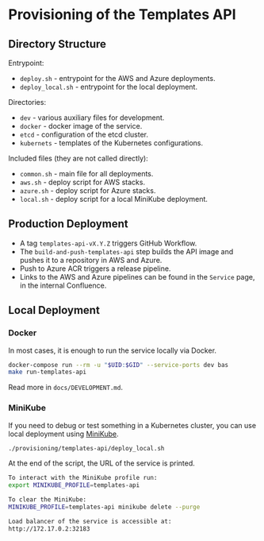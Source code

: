# Provisioning of the Templates API

## Directory Structure

Entrypoint:
- `deploy.sh` - entrypoint for the AWS and Azure deployments.
- `deploy_local.sh` - entrypoint for the local deployment.


Directories:
- `dev` - various auxiliary files for development.
- `docker` - docker image of the service.
- `etcd` - configuration of the etcd cluster.
- `kubernets` - templates of the Kubernetes configurations.

Included files (they are not called directly):
- `common.sh` - main file for all deployments.
- `aws.sh` - deploy script for AWS stacks.
- `azure.sh` - deploy script for Azure stacks.
- `local.sh` - deploy script for a local MiniKube deployment.

## Production Deployment

- A tag `templates-api-vX.Y.Z` triggers GitHub Workflow.
- The `build-and-push-templates-api` step builds the API image and pushes it to a repository in AWS and Azure.
- Push to Azure ACR triggers a release pipeline.
- Links to the AWS and Azure pipelines can be found in the `Service` page, in the internal Confluence.

## Local Deployment

### Docker

In most cases, it is enough to run the service locally via Docker.
```sh
docker-compose run --rm -u "$UID:$GID" --service-ports dev bas
make run-templates-api
```

Read more in `docs/DEVELOPMENT.md`.

### MiniKube

If you need to debug or test something in a Kubernetes cluster, you can use local deployment using [MiniKube](https://minikube.sigs.k8s.io/docs/start/).
```sh
./provisioning/templates-api/deploy_local.sh
```

At the end of the script, the URL of the service is printed.
```sh
To interact with the MiniKube profile run:
export MINIKUBE_PROFILE=templates-api

To clear the MiniKube:
MINIKUBE_PROFILE=templates-api minikube delete --purge

Load balancer of the service is accessible at:
http://172.17.0.2:32183
```
